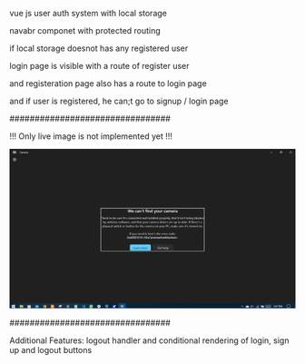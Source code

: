 vue js user auth system with local storage

navabr componet with protected routing

if local storage doesnot has any registered user 

login  page is visible with a route of register user

and registeration page also has a route to login page

and if user is registered, he can;t go to signup / login page

################################

!!! Only live image is not implemented yet !!!

![Camera Access Blockage](./src/assets/images/cameraMalfunctioning.PNG)

################################

>>>>>>>>>>>>>>>>>>>>>>>>>>>
Additional Features:
logout handler
and conditional rendering of login, sign up and logout buttons